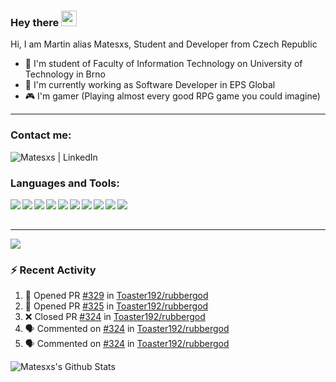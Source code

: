 ### Hey there <img src="https://media.giphy.com/media/hvRJCLFzcasrR4ia7z/giphy.gif" width="25px">

Hi, I am Martin alias Matesxs, Student and Developer from Czech Republic
- 📖 I'm student of Faculty of Information Technology on University of Technology in Brno
- 👷 I'm currently working as Software Developer in EPS Global
- 🎮 I'm gamer (Playing almost every good RPG game you could imagine)

---

### Contact me:

[<img align="left" alt="Matesxs | LinkedIn" src="https://img.shields.io/badge/linkedin-%230077B5.svg?&style=for-the-badge&logo=linkedin&logoColor=white" />][linkedin]

<br />

### Languages and Tools:

<img align="left" src="https://img.shields.io/badge/python%20-%2314354C.svg?&style=for-the-badge&logo=python&logoColor=white"/>
<img align="left" src="https://img.shields.io/badge/Keras%20-%23D00000.svg?&style=for-the-badge&logo=Keras&logoColor=white"/>
<img align="left" src="https://img.shields.io/badge/TensorFlow%20-%23FF6F00.svg?&style=for-the-badge&logo=TensorFlow&logoColor=white" />
<img align="left" src="https://img.shields.io/badge/c++%20-%2300599C.svg?&style=for-the-badge&logo=c%2B%2B&ogoColor=white"/>
<img align="left" src="https://img.shields.io/badge/c%23%20-%23239120.svg?&style=for-the-badge&logo=c-sharp&logoColor=white"/>

<img align="left" src="https://img.shields.io/badge/git%20-%23F05033.svg?&style=for-the-badge&logo=git&logoColor=white"/>
<img align="left" src="https://img.shields.io/badge/github%20-%23121011.svg?&style=for-the-badge&logo=github&logoColor=white"/>
<img align="left" src="https://img.shields.io/badge/bitbucket%20-%230047B3.svg?&style=for-the-badge&logo=bitbucket&logoColor=white"/>
<img align="left" src ="https://img.shields.io/badge/MongoDB-%234ea94b.svg?&style=for-the-badge&logo=mongodb&logoColor=white"/>
<img align="left" src ="https://img.shields.io/badge/sqlite-%2307405e.svg?&style=for-the-badge&logo=sqlite&logoColor=white"/>
<br />
<br />

---

![](https://komarev.com/ghpvc/?username=Matesxs&color=dc143c&style=flat)
<br />

### :zap: Recent Activity

<!--START_SECTION:activity-->
1. 💪 Opened PR [#329](https://github.com/Toaster192/rubbergod/pull/329) in [Toaster192/rubbergod](https://github.com/Toaster192/rubbergod)
2. 💪 Opened PR [#325](https://github.com/Toaster192/rubbergod/pull/325) in [Toaster192/rubbergod](https://github.com/Toaster192/rubbergod)
3. ❌ Closed PR [#324](https://github.com/Toaster192/rubbergod/pull/324) in [Toaster192/rubbergod](https://github.com/Toaster192/rubbergod)
4. 🗣 Commented on [#324](https://github.com/Toaster192/rubbergod/issues/324) in [Toaster192/rubbergod](https://github.com/Toaster192/rubbergod)
5. 🗣 Commented on [#324](https://github.com/Toaster192/rubbergod/issues/324) in [Toaster192/rubbergod](https://github.com/Toaster192/rubbergod)
<!--END_SECTION:activity-->


<img align="left" alt="Matesxs's Github Stats" src="https://github-readme-stats-ruby-nine.vercel.app/api?username=Matesxs&show_icons=true&hide_border=true" />

[linkedin]: https://www.linkedin.com/in/martin-douša-027570184/
